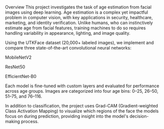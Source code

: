 Overview
This project investigates the task of age estimation from facial images using deep learning. Age estimation is a complex yet impactful problem in computer vision, with key applications in security, healthcare, marketing, and identity verification. Unlike humans, who can instinctively estimate age from facial features, training machines to do so requires handling variability in appearance, lighting, and image quality.

Using the UTKFace dataset (20,000+ labeled images), we implement and compare three state-of-the-art convolutional neural networks:

MobileNetV2

ResNet50

EfficientNet-B0

Each model is fine-tuned with custom layers and evaluated for performance across age groups. Images are categorized into four age bins: 0–25, 26–50, 51–75, and 76–116.

In addition to classification, the project uses Grad-CAM (Gradient-weighted Class Activation Mapping) to visualize which regions of the face the models focus on during prediction, providing insight into the model's decision-making process.